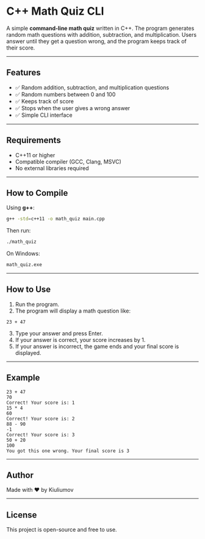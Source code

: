 # C++ Math Quiz CLI

A simple **command-line math quiz** written in C++. The program generates random math questions with addition, subtraction, and multiplication. Users answer until they get a question wrong, and the program keeps track of their score.

---

## Features

* ✅ Random addition, subtraction, and multiplication questions
* ✅ Random numbers between 0 and 100
* ✅ Keeps track of score
* ✅ Stops when the user gives a wrong answer
* ✅ Simple CLI interface

---

## Requirements

* C++11 or higher
* Compatible compiler (GCC, Clang, MSVC)
* No external libraries required

---

## How to Compile

Using **g++**:

```bash
g++ -std=c++11 -o math_quiz main.cpp
```

Then run:

```bash
./math_quiz
```

On Windows:

```bash
math_quiz.exe
```

---

## How to Use

1. Run the program.
2. The program will display a math question like:

```
23 + 47
```

3. Type your answer and press Enter.
4. If your answer is correct, your score increases by 1.
5. If your answer is incorrect, the game ends and your final score is displayed.

---

## Example

```
23 + 47
70
Correct! Your score is: 1
15 * 4
60
Correct! Your score is: 2
88 - 90
-1
Correct! Your score is: 3
50 + 20
100
You got this one wrong. Your final score is 3
```

---

## Author

Made with ❤️ by Kiuliumov

---

## License

This project is open-source and free to use.
